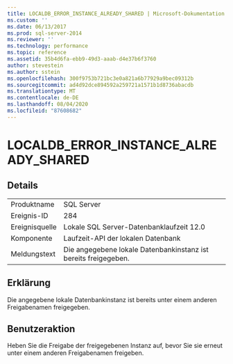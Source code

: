 ```yaml
---
title: LOCALDB_ERROR_INSTANCE_ALREADY_SHARED | Microsoft-Dokumentation
ms.custom: ''
ms.date: 06/13/2017
ms.prod: sql-server-2014
ms.reviewer: ''
ms.technology: performance
ms.topic: reference
ms.assetid: 35b4d6fa-ebb9-49d3-aaab-d4e37b6f3760
author: stevestein
ms.author: sstein
ms.openlocfilehash: 300f9753b721bc3e0a821a6b77929a9bec09312b
ms.sourcegitcommit: ad4d92dce894592a259721a1571b1d8736abacdb
ms.translationtype: MT
ms.contentlocale: de-DE
ms.lasthandoff: 08/04/2020
ms.locfileid: "87608682"
---
```

# <a name="localdb_error_instance_already_shared"></a>LOCALDB_ERROR_INSTANCE_ALREADY_SHARED
    
## <a name="details"></a>Details  
  
|||  
|-|-|  
|Produktname|SQL Server|  
|Ereignis-ID|284|  
|Ereignisquelle|Lokale SQL Server-Datenbanklaufzeit 12.0|  
|Komponente|Laufzeit-API der lokalen Datenbank|  
|Meldungstext|Die angegebene lokale Datenbankinstanz ist bereits freigegeben.|  
  
## <a name="explanation"></a>Erklärung  
 Die angegebene lokale Datenbankinstanz ist bereits unter einem anderen Freigabenamen freigegeben.  
  
## <a name="user-action"></a>Benutzeraktion  
 Heben Sie die Freigabe der freigegebenen Instanz auf, bevor Sie sie erneut unter einem anderen Freigabenamen freigeben.  
  
  
